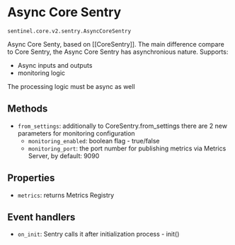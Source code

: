 # Async Core Sentry

`sentinel.core.v2.sentry.AsyncCoreSentry`

Async Core Senty, based on [[CoreSentry]]. The main difference compare to Core Sentry, the Async Core Sentry 
has asynchronious nature. Supports:
- Async inputs and outputs 
- monitoring logic

The processing logic must be async as well

## Methods

- `from_settings`: additionally to CoreSentry.from_settings there are 2 new parameters for monitoring configuration
  - `monitoring_enabled`: boolean flag - true/false
  - `monitoring_port`: the port number for publishing metrics via Metrics Server, by default: 9090

## Properties

- `metrics`: returns Metrics Registry

## Event handlers

- `on_init`: Sentry calls it after initialization process - init()

